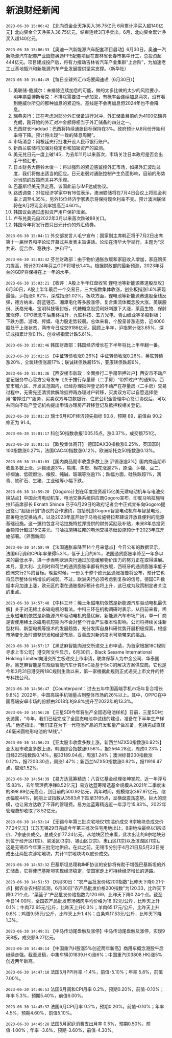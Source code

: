 # 新浪财经新闻
`2023-06-30 15:06:42` 【北向资金全天净买入36.75亿元 6月累计净买入超140亿元】北向资金全天净买入36.75亿元，结束连续3日净卖出。6月，北向资金累计净买入超140亿元。

`2023-06-30 15:06:33` 【奥迪一汽新能源汽车配套项目启动】6月30日，奥迪一汽新能源汽车配套产业园暨奥迪PPE配套项目在吉林省长春市集中开工，总投资超444亿元。项目建成投产后，将有力推动吉林省汽车产业集群“上台阶”，为加速老工业基地振兴和新能源汽车产业发展提供坚实支撑。（新华社）

`2023-06-30 15:04:49` 【每日全球外汇市场要闻速递（6月30日）】
1. 美联储-鲍威尔：未排除连续加息的可能，做的太多比做的太少的风险要小、明年票委博斯蒂克：不排除需要进一步加息，有概率会连续加息两次，没有看到鲍威尔所见的那种加息的紧迫性。基线是不会再加息但2024年也不会降息。
2. 瑞典央行：正在考虑对部分外汇储备进行对冲，外汇储备目前约为4100亿瑞典克朗，刚开始的外汇对冲金额将相当于外汇储备的四分之一。
3. 巴西财长Haddad：巴西将持续通胀目标保持在3%。政府预计从8月份开始利率将下降。预计将出现“一致的降息周期”。
4. 市场消息：阿根廷央行批准开设人民币银行账户。
5. 新西兰联储将加强对稳定币和加密资产的监测。
6. 美元兑日元一度上破145，为去年11月以来首次，市场关注日本政府是否会出手干预汇市。
7. 日本财务大臣铃木俊一：将以强烈的紧迫感监控外汇市场，如果外汇波动过度，我们将做出适当的回应。日元走弱对通胀控制产生负面影响，目前的形势对当前的政策而言并不乐观。
8. 巴基斯坦美元债走高，该国此前与IMF达成协议。
9. 路透调查：31位经济学家中有16位表示，澳洲联储将在7月4日会议上将现金利率上调至4.35%，另外15位经济学家表示将保持现金利率不变。预计澳洲联储将在8月将现金利率提高至4.60%。
10. 韩国议会通过虚拟资产用户保护法案。
11. 卢布兑美元自2022年3月以来首次跌破88关口。
12. 韩国今年将发行首只日元计价的外汇债券。

`2023-06-30 15:04:11` 外交部发言人毛宁宣布：国家副主席韩正将于7月2日出席第十一届世界和平论坛开幕式并发表主旨讲话。论坛在清华大学举行，主题为“求共识、促合作、稳秩序、护和平”。

`2023-06-30 15:03:42` 芬兰财政部：由于物价通胀放缓和家庭收入增加，家庭购买力提高，预计2024年芬兰GDP将增长1.4%。根据财政部的最新预测，2023年芬兰的GDP将保持在上一年的水平。

`2023-06-30 15:03:21` 【收评：A股上半年红盘收官 锂电池等新能源赛道股反攻】6月30日，A股上半年最后一个交易日，三大指数集体收涨，创业板指涨1.6%表现最佳，沪指涨0.62%，深成指涨1.02%。板块方面，锂电池等新能源赛道股全线反弹，德方纳米、蔚蓝锂芯、湘潭电化等多股涨停，复合集流体概念股大涨，英联股份、沃格光电、宝明科技等封板，代糖概念股受利好刺激下大涨，莱茵生物、保龄宝涨停，CPO概念午后集体拉升，九联科技、五方光电、青山纸业等多股封板；下跌方面，游戏、传媒、电力股走势较弱。总体来看，个股呈普涨态势，近4000股处于上涨状态，两市今日成交9186亿元。回顾上半年，沪指累计涨3.65%，深证成指累计涨0.1%，创业板指累计跌5.61%。

`2023-06-30 15:02:46` 韩国财政部：韩国经济增长在下半年将比上半年翻一番。

`2023-06-30 15:02:15` 【中证转债收涨0.26%】中证转债收涨0.26%，英联转债涨20%，全筑转债涨超17%；联诚转债跌超15%，亚康转债跌超6%。

`2023-06-30 15:01:36` 【西安楼市新政：全面推行二手房带押过户】西安市不动产登记服务中心官方公号发布《关于推行存量房（二手房）“带押过户”的通知》。西安市城六区、开发区范围内，已经办理抵押登记的不动产在存量房（二手房）交易过程中，无需先还清贷款解除抵押再办理过户转移，买卖双方可以自愿选择使用“带押过户”服务，买卖双方与贷款银行、住房公积金管理中心签订协议后，可以共同向不动产登记机构提出申请办理房产转移登记及抵押权相关登记。

`2023-06-30 15:01:23` 瑞士6月KOF经济领先指标 90.8，预期 89，前值由 90.2 修正为 91.4。

`2023-06-30 15:01:17` 科创50指数收报1005.15点，涨0.37%，成交额751亿。

`2023-06-30 15:01:11` 【欧股集体高开】 德国DAX30指数涨0.25%，英国富时100指数涨0.27%，法国CAC40指数涨0.12%，欧洲斯托克50指数涨0.13%。

`2023-06-30 15:01:03` 【国内商品期市收盘多数上涨 沪锡涨逾3%】国内商品期市收盘多数上涨，沪锡涨逾3%，焦煤、焦炭、棉花涨逾2%，原油、沪镍、豆二、棕榈油、低硫燃油、橡胶、纯碱、玻璃等涨逾1%；跌幅方面，硅铁跌超1%，沥青、铁矿石、生猪、工业硅等小幅下跌。

`2023-06-30 14:59:28` 【Gogoro计划在印度投资超15亿美元建电动机车与电池交换站点】中国台湾电动机车、电池交换系统供应商Gogoro宣布，印度马哈拉施特拉邦首席部长 Eknath Shinde 已于6月29日的政府记者会中正式宣布向Gogoro提出签订“超级计划”协议的合作邀约，包括制造Gogoro智慧电动机车与智慧电池、部署电池交换站点，以及2023年底开始于马哈拉施特拉邦建设开放且便利的能源基础设施。这一邀约包含马哈拉施特拉邦提供的财务奖励及补贴，未来8年总投资金额预计超过15亿美元。马哈拉施特拉邦的电池交换基础设施预计于2023年底开始部署。（界面新闻）

`2023-06-30 14:58:49` 【法国通胀率降至14个月来低点】今日公布的数据显示，法国6月调和CPI年率录得5.3%，低于上月的6%，法国通货膨胀率降至一年多以来的最低水平，进一步表明欧洲央行通过加息缓解物价压力的努力正在取得进展。本月，意大利、比利时和荷兰的通货膨胀率都有所放缓，西班牙的通货膨胀率低于欧洲央行2%的目标。晚些时候，一份关于整个欧元区通胀报告将公布，预计它也将显示整体价格增长的减弱。不过，欧洲央行必须考虑到复杂的信号。德国CPI数据本月加速上涨，欧元区的潜在通胀指标预计也将上升，这已成为政策制定者关注的重点。

`2023-06-30 14:57:48` 【中科三环：稀土永磁电机依然是新能源汽车驱动电机最优解】关于对无稀土永磁电机的看法，中科三环在机构调研时表示，从目前来看，稀土永磁电机依然是新能源汽车驱动电机的最优解，新能源汽车市场广阔，单一厂商是否使用稀土永磁电机短期内不会对整个行业产生根本性影响。公司将持续关注新型材料、新型电机等技术的发展趋势，充分发挥自身科研优势开展积极探索，根据市场变化及时调整研发和经营布局，妥善应对新的技术可能带来的挑战。

`2023-06-30 14:57:17` 【黑芝麻智能向港交所递交上市申请，为首家根据18C规则寻求上市公司】港交所文件显示，6月30日，Black Sesame International Holding Limited向港交所主板递交上市申请，联席保荐人为中金公司、华泰国际。黑芝麻智能是车规级智能汽车计算SoC及基于SoC的解决方案供应商。它也是今年3月31日港交所18C规则生效以来，第一家根据此规则正式递交上市文件的特专科技公司。

`2023-06-30 14:56:47` 【Counterpoint：过去五年中国高端手机市场年复合增长9.8%】2022年，中国高端手机销量占到整体市场的26%以上。其中，OPPO在中国高端安卓市场的份额由2018年的9.8%提升至2022年的13.3%。

`2023-06-30 14:56:28` 【三星SDI今年将生产全固态电池样机】日前，三星SDI社长透露，“今年，我们已经完成了全固态电池中试线的建设，准备在下半年生产样机。” 他还指出，“我们正在为下一代电池产品的开发和量产做准备，包括完成直径46毫米圆柱形电池的‘M线’。”

`2023-06-30 14:56:23` 【亚太股市收盘多数上涨，新西兰NZX50指数涨0.92%】亚太股市收盘多数上涨，韩国综合指数涨0.56%，报2564.28点，周跌0.23%；日经225指数跌0.14%，报33189.04点，周涨1.24%；澳洲标普200指数涨0.12%，报7203.30点，周涨1.47%；新西兰NZX50指数涨0.92%，报11916.47点，周涨1.52%。

`2023-06-30 14:54:39` 【易方达蓝筹精选：八百亿基金经理张坤掌舵，近一年浮亏15.83%，去年管理费净赚8.52亿元】易方达蓝筹精选基金规模从2021年二季度末的898.89亿元高点，到目前的500.92亿元，两年时间，规模缩水397.97亿元，缩水幅度44%，同期上证指数从3583点下跌至3195点，呈横盘震荡态势。巨大的规模，也让易方达收了不菲的管理费。易方达蓝筹精选近一年浮亏15.83%。2022年管理费却收取了8.52亿元。

`2023-06-30 14:53:14` 【无锡今年第三批次宅地仅1宗溢价成交 8宗地块总成交价77.24亿元】江苏无锡29日完成今年第三批次住宅用地出让。8宗地块最终以1宗溢价、7宗底价成交，总成交价77.24亿元。从地块区位来看，此次出让的8宗地块分别位于经开区(1宗)、梁溪区(3宗)、锡山区(2宗)、惠山区(1宗)以及滨湖区(1宗)。这是无锡市今年第三批宅地供应。在此之前，无锡市分别于4月21日及5月23日完成出让两批次涉宅地块，共计11宗地块均以底价成交。

`2023-06-30 14:52:32` 巴基斯坦总理称IMF协议的安排将有助于增强巴基斯坦的外汇储备，它将使巴基斯坦实现经济稳定，使国家走上可持续经济增长的道路。

`2023-06-30 14:51:53` 【6月30日："农产品批发价格200指数"比昨天下降0.21个点】据农业农村部监测，6月30日"农产品批发价格200指数"为120.33，比昨天下降0.21个点，“菜篮子”产品批发价格指数为120.69，比昨天下降0.24个点。截至今日14:00时，全国农产品批发市场猪肉平均价格为18.92元/公斤，比昨天上升0.1%；牛肉72.65元/公斤，比昨天上升0.3%；羊肉65.17元/公斤，比昨天上升0.6%；鸡蛋9.55元/公斤，比昨天上升1.4%；白条鸡17.53元/公斤，比昨天下降1.3%。

`2023-06-30 14:49:31` 【中马传动尾盘触及涨停】中马传动尾盘触及涨停，实现9天8板，成交额9.27亿元。

`2023-06-30 14:48:14` 【中国重汽H股涨5%创近两年新高】商用车概念港股午后继续走强。截至发稿，中集车辆(01839.HK)涨6%；中国重汽(03808.HK)涨5%创近两年新高。

`2023-06-30 14:47:18` 法国5月PPI月率 -1.4%，前值-5.10%；年率 5.8%，前值7.00%。

`2023-06-30 14:46:53` 法国6月调和CPI月率 0.2%，预期0.20%，前值-0.10%；年率 5.3%，预期5.40%，前值6.00%。

`2023-06-30 14:45:37` 法国6月CPI月率 0.2%，预期0.20%，前值-0.10%；年率 4.5%，预期4.60%，前值5.10%。

`2023-06-30 14:45:28` 法国5月家庭消费支出月率 0.5%，预期0.50%，前值-1.00%；年率 -3.6%，预期-3.60%，前值-4.30%。

